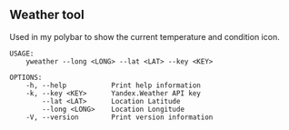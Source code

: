 ## Weather tool

Used in my polybar to show the current temperature and condition icon.

```
USAGE:
    yweather --long <LONG> --lat <LAT> --key <KEY>

OPTIONS:
    -h, --help           Print help information
    -k, --key <KEY>      Yandex.Weather API key
        --lat <LAT>      Location Latitude
        --long <LONG>    Location Longitude
    -V, --version        Print version information
```